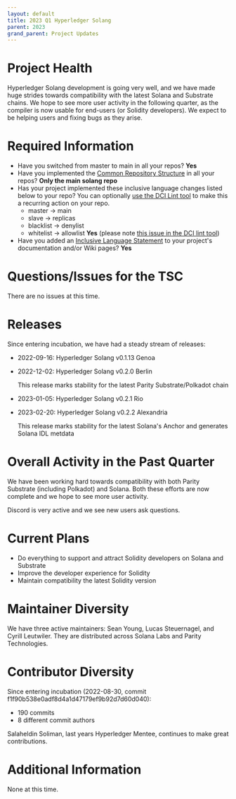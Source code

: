 ```yaml
---
layout: default
title: 2023 Q1 Hyperledger Solang
parent: 2023
grand_parent: Project Updates
---
```


# Project Health

Hyperledger Solang development is going very well, and we have made huge strides towards compatibility with the latest Solana and Substrate chains.
We hope to see more user activity in the following quarter, as the compiler is now usable for end-users (or Solidity developers). We expect to be
helping users and fixing bugs as they arise.

# Required Information

- Have you switched from master to main in all your repos? **Yes**
- Have you implemented the [Common Repository Structure](../guidelines/repository-structure.md) in all your repos? **Only the main solang repo**
- Has your project implemented these inclusive language changes listed below to your repo? You can optionally [use the DCI Lint tool](https://github.com/petermetz/gh-action-dci-lint#usage) to make this a recurring action on your repo.
  - master → main
  - slave → replicas
  - blacklist → denylist
  - whitelist → allowlist
  **Yes** (please note [this issue in the DCI lint tool](https://github.com/petermetz/gh-action-dci-lint/issues/2))
- Have you added an [Inclusive Language Statement](https://wiki.hyperledger.org/display/TSC/Inclusive+Language+Example) to your project's documentation and/or Wiki pages? **Yes**

# Questions/Issues for the TSC

There are no issues at this time.

# Releases

Since entering incubation, we have had a steady stream of releases:

* 2022-09-16: Hyperledger Solang v0.1.13 Genoa
* 2022-12-02: Hyperledger Solang v0.2.0 Berlin

  This release marks stability for the latest Parity Substrate/Polkadot chain
* 2023-01-05: Hyperledger Solang v0.2.1 Rio
* 2023-02-20: Hyperledger Solang v0.2.2 Alexandria

  This release marks stability for the latest Solana's Anchor and generates Solana IDL metdata

# Overall Activity in the Past Quarter

We have been working hard towards compatibility with both Parity Substrate (including Polkadot) and Solana. Both these efforts are now complete and we hope to see more user activity.

Discord is very active and we see new users ask questions.

# Current Plans

* Do everything to support and attract Solidity developers on Solana and Substrate
* Improve the developer experience for Solidity
* Maintain compatibility the latest Solidity version

# Maintainer Diversity

We have three active maintainers: Sean Young, Lucas Steuernagel, and Cyrill Leutwiler. They are distributed across Solana Labs and Parity Technologies.

# Contributor Diversity

Since entering incubation (2022-08-30, commit f1f90b538e0adf8d4a1d47179ef9b92d7d60d040):

* 190 commits
* 8 different commit authors

Salaheldin Soliman, last years Hyperledger Mentee, continues to make great contributions.

# Additional Information

None at this time.